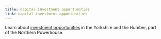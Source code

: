 ```yaml
---
title: Capital investment opportunities
link: capital investment opportunities
---
```

Learn about [investment opportunities](https://www.gov.uk/government/publications/northern-powerhouse-investment-opportunities) in the Yorkshire and the Humber, part of the Northern Powerhouse.